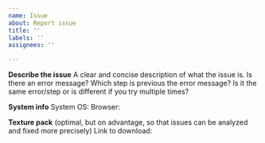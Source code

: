 ```yaml
---
name: Issue
about: Report issue
title: ''
labels: ''
assignees: ''

---
```


**Describe the issue**
A clear and concise description of what the issue is.
Is there an error message?
Which step is previous the error message?
Is it the same error/step or is different if you try multiple times?

**System info**
System OS: 
Browser: 

**Texture pack**
(optimal, but on advantage, so that issues can be analyzed and fixed more precisely)
Link to download:
